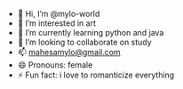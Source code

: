 - 👋 Hi, I’m @mylo-world
- 👀 I’m interested in art
- 🌱 I’m currently learning python and java
- 💞️ I’m looking to collaborate on study
- 📫 mahesamylo@gmail.com
- 😄 Pronouns: female
- ⚡ Fun fact: i love to romanticize everything

<!---
mylo-world/mylo-world is a ✨ special ✨ repository because its `README.md` (this file) appears on your GitHub profile.
You can click the Preview link to take a look at your changes.
--->
